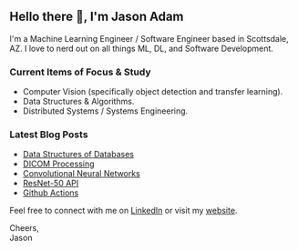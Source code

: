## Hello there 👋, I'm Jason Adam

I'm a Machine Learning Engineer / Software Engineer based in Scottsdale, AZ. I love to nerd out on all things ML, DL, and Software Development.  

### Current Items of Focus & Study  
* Computer Vision (specifically object detection and transfer learning). 
* Data Structures & Algorithms. 
* Distributed Systems / Systems Engineering. 

### Latest Blog Posts  
<!-- BLOG-POST-LIST:START -->
- [Data Structures of Databases](http://jason-adam.github.io/db-data-structures/)
- [DICOM Processing](http://jason-adam.github.io/dicom/)
- [Convolutional Neural Networks](http://jason-adam.github.io/convolutions/)
- [ResNet-50 API](http://jason-adam.github.io/resnet50/)
- [Github Actions](http://jason-adam.github.io/github-actions/)
<!-- BLOG-POST-LIST:END -->

Feel free to connect with me on [LinkedIn](https://www.linkedin.com/in/jason-r-adam/) or visit my [website](https://jason-adam.github.io/).

Cheers,  
Jason
